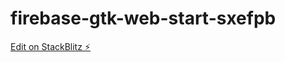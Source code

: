 # firebase-gtk-web-start-sxefpb

[Edit on StackBlitz ⚡️](https://stackblitz.com/edit/firebase-gtk-web-start-sxefpb)